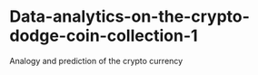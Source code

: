 # Data-analytics-on-the-crypto-dodge-coin-collection-1
Analogy and prediction of the crypto currency 
